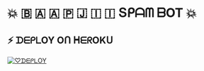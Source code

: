 # 💥 🇧 🇦 🇦 🇵   🇯 🇮 🇮  Տᑭᗩᗰ ᗷOT 💥
## ⚡ ᗪᗴᑭᒪOY Oᑎ ᕼᗴᖇOKᑌ

[![♡︎ᗪᗴᑭᒪOY](https://www.herokucdn.com/deploy/button.svg)](https://heroku.com/deploy?template=https://github.com/GodLuciferXD/LuciferSpamBot.git)

